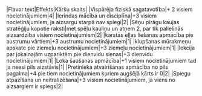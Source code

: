 |Flavor text|Effekts|Kāršu skaits|
|Vispārēja fiziskā sagatavotība|+ 2 visiem nocietinājumiem|4|
|Ierindas mācība un disciplīna|+3 visiem nocietinājumiem, ja aizsargu starpā nav spiegi|2|
|Sēņu pīrāgu kaujas stratēģiju kopotie raksti|met spēļu kauliņu un atņem 2, par tik palielinās aizsardzība visiem nocietinājumiem|2|
|karstās eļļas liešanas apmācība pie austrumu vārtiem|+3 austrumu nocietinājumiem|1|
|klupšanas mūrakmeņu apskate pie ziemeļu nocietinājumiem|+3 ziemeļu nocietinājumiem|1|
|lekcija par jokainajām uzpariktēm pie dienvidu sienas|+3 dienvidu nocietinājumiem|1|
|Loka šaušanas apmācība|+1 visiem nocietinājumiem tad ja neesi pils aizstāvis|1|
|Pretinieka atvairīšanas apmācība no pils pagalma|+4 pie tiem nocietinājumiem kuriem augšējā kārts ir 0|2|
|Spiegu atpazīšana un neitralizēšana|+3 visiem nocietinājumiem, ja viens no aizsargiem ir spiegs|2|
